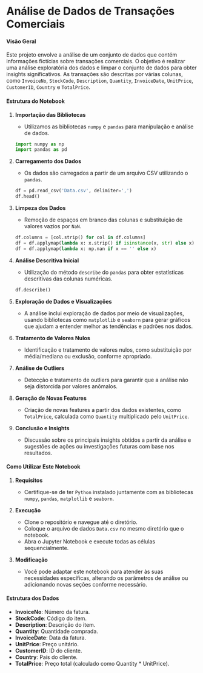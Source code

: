 # Análise de Dados de Transações Comerciais

#### Visão Geral

Este projeto envolve a análise de um conjunto de dados que contém informações fictícias sobre transações comerciais. O objetivo é realizar uma análise exploratória dos dados e limpar o conjunto de dados para obter insights significativos. As transações são descritas por várias colunas, como `InvoiceNo`, `StockCode`, `Description`, `Quantity`, `InvoiceDate`, `UnitPrice`, `CustomerID`, `Country` e `TotalPrice`.

#### Estrutura do Notebook

1. **Importação das Bibliotecas**
    - Utilizamos as bibliotecas `numpy` e `pandas` para manipulação e análise de dados.
    ```python
    import numpy as np
    import pandas as pd
    ```

2. **Carregamento dos Dados**
    - Os dados são carregados a partir de um arquivo CSV utilizando o `pandas`.
    ```python
    df = pd.read_csv('Data.csv', delimiter=',')
    df.head()
    ```

3. **Limpeza dos Dados**
    - Remoção de espaços em branco das colunas e substituição de valores vazios por `NaN`.
    ```python
    df.columns = [col.strip() for col in df.columns]
    df = df.applymap(lambda x: x.strip() if isinstance(x, str) else x)
    df = df.applymap(lambda x: np.nan if x == '' else x)
    ```

4. **Análise Descritiva Inicial**
    - Utilização do método `describe` do `pandas` para obter estatísticas descritivas das colunas numéricas.
    ```python
    df.describe()
    ```

5. **Exploração de Dados e Visualizações**
    - A análise inclui exploração de dados por meio de visualizações, usando bibliotecas como `matplotlib` e `seaborn` para gerar gráficos que ajudam a entender melhor as tendências e padrões nos dados.

6. **Tratamento de Valores Nulos**
    - Identificação e tratamento de valores nulos, como substituição por média/mediana ou exclusão, conforme apropriado.

7. **Análise de Outliers**
    - Detecção e tratamento de outliers para garantir que a análise não seja distorcida por valores anômalos.

8. **Geração de Novas Features**
    - Criação de novas features a partir dos dados existentes, como `TotalPrice`, calculada como `Quantity` multiplicado pelo `UnitPrice`.

9. **Conclusão e Insights**
    - Discussão sobre os principais insights obtidos a partir da análise e sugestões de ações ou investigações futuras com base nos resultados.

#### Como Utilizar Este Notebook

1. **Requisitos**
    - Certifique-se de ter `Python` instalado juntamente com as bibliotecas `numpy`, `pandas`, `matplotlib` e `seaborn`.

2. **Execução**
    - Clone o repositório e navegue até o diretório.
    - Coloque o arquivo de dados `Data.csv` no mesmo diretório que o notebook.
    - Abra o Jupyter Notebook e execute todas as células sequencialmente.

3. **Modificação**
    - Você pode adaptar este notebook para atender às suas necessidades específicas, alterando os parâmetros de análise ou adicionando novas seções conforme necessário.

#### Estrutura dos Dados

- **InvoiceNo**: Número da fatura.
- **StockCode**: Código do item.
- **Description**: Descrição do item.
- **Quantity**: Quantidade comprada.
- **InvoiceDate**: Data da fatura.
- **UnitPrice**: Preço unitário.
- **CustomerID**: ID do cliente.
- **Country**: País do cliente.
- **TotalPrice**: Preço total (calculado como Quantity * UnitPrice).
